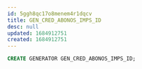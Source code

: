 ```yaml
---
id: 5ggh8qc17o8menem4r1dqcv
title: GEN_CRED_ABONOS_IMPS_ID
desc: null
updated: 1684912751
created: 1684912751
---
```



```sql
CREATE GENERATOR GEN_CRED_ABONOS_IMPS_ID;
```
